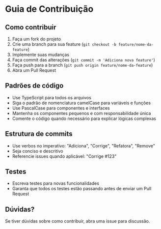 # Guia de Contribuição

## Como contribuir

1. Faça um fork do projeto
2. Crie uma branch para sua feature (`git checkout -b feature/nome-da-feature`)
3. Implemente suas mudanças
4. Faça commit das alterações (`git commit -m 'Adiciona nova feature'`)
5. Faça push para a branch (`git push origin feature/nome-da-feature`)
6. Abra um Pull Request

## Padrões de código

- Use TypeScript para todos os arquivos
- Siga o padrão de nomenclatura camelCase para variáveis e funções
- Use PascalCase para componentes e interfaces
- Mantenha os componentes pequenos e com responsabilidade única
- Comente o código quando necessário para explicar lógicas complexas

## Estrutura de commits

- Use verbos no imperativo: "Adiciona", "Corrige", "Refatora", "Remove"
- Seja conciso e descritivo
- Referencie issues quando aplicável: "Corrige #123"

## Testes

- Escreva testes para novas funcionalidades
- Garanta que todos os testes estão passando antes de enviar um Pull Request

## Dúvidas?

Se tiver dúvidas sobre como contribuir, abra uma issue para discussão.